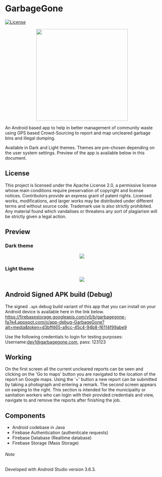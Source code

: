 # GarbageGone
[![License](https://img.shields.io/badge/License-Apache%202.0-blue.svg)](https://opensource.org/licenses/Apache-2.0)
<p align="center"><img src="https://firebasestorage.googleapis.com/v0/b/garbagegone-fa7e4.appspot.com/o/ggicon.jpg?alt=media&token=3808947e-8807-4c19-890c-95d82de4c0c7" height="300" width="300"></p> 

An Android based app to help in better management of community waste using GPS based Crowd-Sourcing to report and map uncleared garbage bins and illegal dumping.

Available in Dark and Light themes. Themes are pre-chosen depending on the user system settings. Preview of the app is available below in this document. 
## License
This project is licensed under the Apache License 2.0, a permissive license whose main conditions require preservation of copyright and license notices. Contributors provide an express grant of patent rights. Licensed works, modifications, and larger works may be distributed under different terms and without source code. Trademark use is also strictly prohibited. Any material found which vandalises or threatens any sort of plagiarism will be strictly given a legal action.

## Preview

### Dark theme 
<p align="center"><img src="https://firebasestorage.googleapis.com/v0/b/garbagegone-fa7e4.appspot.com/o/darkSC.jpg?alt=media&token=a1534240-3082-4523-91c9-38f5c29ad360"></p> 

### Light theme
<p align="center"><img src="https://firebasestorage.googleapis.com/v0/b/garbagegone-fa7e4.appspot.com/o/lightSC.jpg?alt=media&token=3b65bb9c-f6a5-4a34-9553-7291326ac748"></p> 

## Android Signed APK build (Debug)
The signed ```.apk``` debug build variant of this app that you can install on your Android device is available here in the link below. \
https://firebasestorage.googleapis.com/v0/b/garbagegone-fa7e4.appspot.com/o/app-debug-GarbageGone?alt=media&token=d3bff465-a9cc-45c4-94b8-f6114f99abe9

Use the following credentials to login for testing purposes: Username:dev1@garbagegone.com, pass: 123123

## Working
On the first screen all the current uncleared reports can be seen and clicking on the 'Go to maps' button you are navigated to the location of the report on Google maps. Using the '+' button a new report can be submitted by taking a photograph and entering a remark.
The second screen appears on swiping to the right. This section is intended for the municipality or sanitation workers who can login with their provided credentials and view, navigate to and remove the reports after finishing the job.

## Components
- Android codebase in Java 
- Firebase Authentication   (authenticate requests)
- Firebase Database         (Realtime database)
- Firebase Storage          (Mass Storage)

###### Note 
Developed with Android Studio version 3.6.3.
